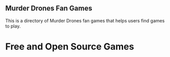 ## Murder Drones Fan Games
This is a directory of Murder Drones fan games that helps users find games to play.

# Free and Open Source Games
